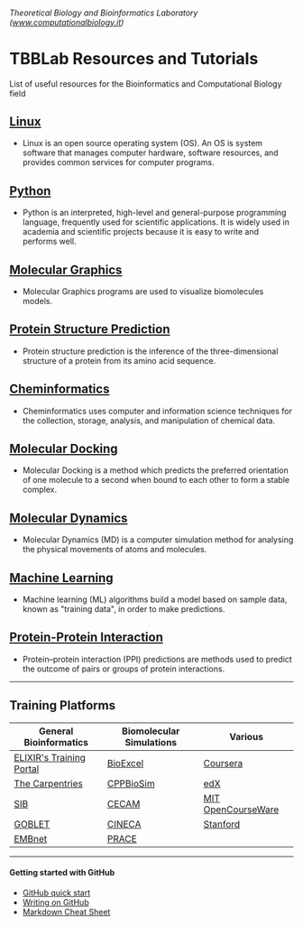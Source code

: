 ###### Theoretical Biology and Bioinformatics Laboratory (www.computationalbiology.it)

# TBBLab Resources and Tutorials

List of useful resources for the Bioinformatics and Computational Biology field


## [Linux](https://github.com/fpolticelli/tbblab_repository/blob/main/linux.md)
- Linux is an open source operating system (OS). An OS is system software that manages computer hardware, software resources, and provides common services for computer programs.

## [Python](https://github.com/fpolticelli/tbblab_repository/blob/main/python.md)
- Python is an interpreted, high-level and general-purpose programming language, frequently used for scientific applications. It is widely used in academia and scientific projects because it is easy to write and performs well.

## [Molecular Graphics](https://github.com/fpolticelli/tbblab_repository/blob/main/molecular_graphics.md)
- Molecular Graphics programs are used to visualize biomolecules models.

## [Protein Structure Prediction](https://github.com/fpolticelli/tbblab_repository/blob/main/protein_modelling.md)
- Protein structure prediction is the inference of the three-dimensional structure of a protein from its amino acid sequence.

## [Cheminformatics](https://github.com/fpolticelli/tbblab_repository/blob/main/cheminformatics.md)
- Cheminformatics uses computer and information science techniques for the collection, storage, analysis, and manipulation of chemical data.

## [Molecular Docking](https://github.com/fpolticelli/tbblab_repository/blob/main/molecular_docking.md)
- Molecular Docking is a method which predicts the preferred orientation of one molecule to a second when bound to each other to form a stable complex.

## [Molecular Dynamics](https://github.com/fpolticelli/tbblab_repository/blob/main/molecular_dynamics.md)
- Molecular Dynamics (MD) is a computer simulation method for analysing the physical movements of atoms and molecules.

## [Machine Learning](https://github.com/fpolticelli/tbblab_repository/blob/main/machine_learning.md)
- Machine learning (ML) algorithms build a model based on sample data, known as "training data", in order to make predictions.

## [Protein-Protein Interaction](https://github.com/fpolticelli/tbblab_repository/blob/main/proteins_interactions.md)
- Protein–protein interaction (PPI) predictions are methods used to predict the outcome of pairs or groups of protein interactions. 

---
## Training Platforms
|General Bioinformatics                                     |Biomolecular Simulations                                   | Various                                               |
|-----------------------------------------------------------|-----------------------------------------------------------|----------------------------------------------------------|
|[ELIXIR's Training Portal](https://tess.elixir-europe.org/)|[BioExcel](https://bioexcel.eu/)                           | [Coursera](https://www.coursera.org/)                     |
|[The Carpentries](https://carpentries.org/)                | [CPPBioSim](https://www.ccpbiosim.ac.uk/training-loggedin)| [edX](https://www.edx.org/)                               |
|[SIB](https://www.sib.swiss/training/e-learning)           | [CECAM](https://www.cecam.org/)                           | [MIT OpenCourseWare](https://ocw.mit.edu/index.htm)       |
|[GOBLET](https://www.mygoblet.org/)                        | [CINECA](https://eventi.cineca.it/en/hpc)                 | [Stanford](https://online.stanford.edu/free-courses)      |
|[EMBnet](https://www.embnet.org/wp/)                       |    [PRACE](https://training.prace-ri.eu/)                 |                                                           |

---

#### Getting started with GitHub
- [GitHub quick start](https://guides.github.com/activities/hello-world/)
- [Writing on GitHub](https://docs.github.com/en/free-pro-team@latest/github/writing-on-github)
- [Markdown Cheat Sheet](https://commonmark.org/help/)
